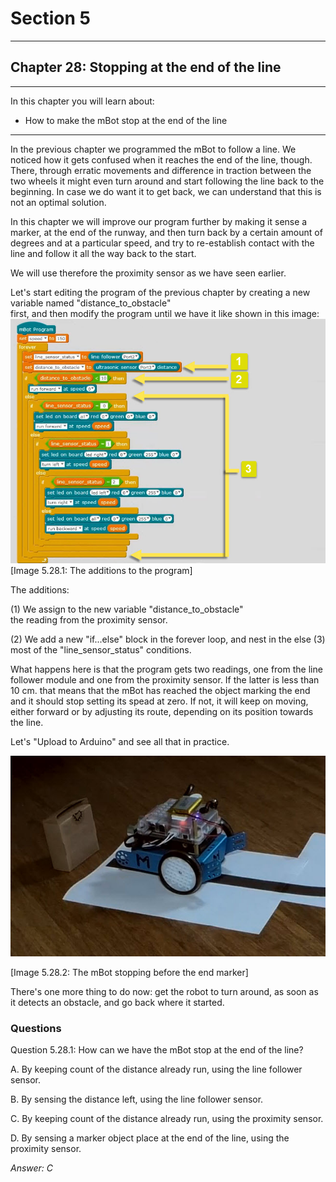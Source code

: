 # Section 5

---

## Chapter 28: Stopping at the end of the line

---

In this chapter you will learn about:

* How to make the mBot stop at the end of the line

---

In the previous chapter we programmed the mBot to follow a line. We noticed how it gets confused when it reaches the end of the line, though. There, through erratic movements and difference in traction between the two wheels it might even turn around and start following the line back to the beginning. In case we do want it to get back, we can understand that this is not an optimal solution.

In this chapter we will improve our program further by making it sense a marker, at the end of the runway, and then turn back by a certain amount of degrees and at a particular speed, and try to re-establish contact with the line and follow it all the way back to the start.

We will use therefore the proximity sensor as we have seen earlier.

Let's start editing the program of the previous chapter by creating a new variable named "distance\_to\_obstacle"  
 first, and then modify the program until we have it like shown in this image:![](/assets/Img.5.28.1.jpg)\[Image 5.28.1: The additions to the program\]

The additions:

\(1\) We assign to the new variable "distance\_to\_obstacle"  
 the reading from the proximity sensor.

\(2\) We add a new "if...else" block in the forever loop, and nest in the else \(3\) most of the "line\_sensor\_status" conditions.

What happens here is that the program gets two readings, one from the line follower module and one from the proximity sensor. If the latter is less than 10 cm. that means that the mBot has reached the object marking the end and it should stop setting its spead at zero. If not, it will keep on moving, either forward or by adjusting its route, depending on its position towards the line.

Let's "Upload to Arduino" and see all that in practice.

![](/assets/Img.5.28.2.jpg)

\[Image 5.28.2: The mBot stopping before the end marker\]

There's one more thing to do now: get the robot to turn around, as soon as it detects an obstacle, and go back where it started.

### Questions

Question 5.28.1: How can we have the mBot stop at the end of the line?

A. By keeping count of the distance already run, using the line follower sensor.

B. By sensing the distance left, using the line follower sensor.

C. By keeping count of the distance already run, using the proximity sensor.

D. By sensing a marker object place at the end of the line, using the proximity sensor.

_Answer: C_

